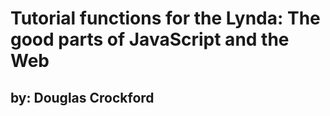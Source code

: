 # Tutorial functions for the Lynda: The good parts of JavaScript and the Web 
## by: Douglas Crockford